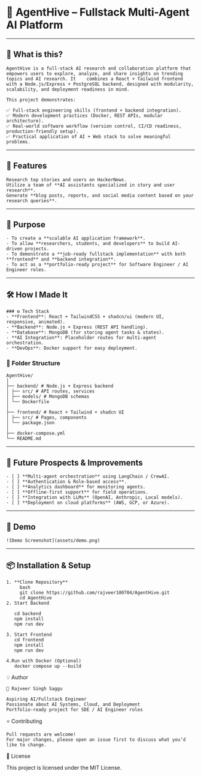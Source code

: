 # 🚀 AgentHive – Fullstack Multi-Agent AI Platform

---

## 📌 What is this?

    AgentHive is a full-stack AI research and collaboration platform that empowers users to explore, analyze, and share insights on trending topics and AI research. It    combines a React + Tailwind frontend with a Node.js/Express + PostgreSQL backend, designed with modularity, scalability, and deployment readiness in mind.

    This project demonstrates:

    ✅ Full-stack engineering skills (frontend + backend integration).
    ✅ Modern development practices (Docker, REST APIs, modular architecture).
    ✅ Real-world software workflow (version control, CI/CD readiness, production-friendly setup).
    ✅ Practical application of AI + Web stack to solve meaningful problems.
---
## 🎯 Features

    Research top stories and users on HackerNews.
    Utilize a team of **AI assistants specialized in story and user research**.
    Generate **blog posts, reports, and social media content based on your research queries**.
---
## 🎯 Purpose

    - To create a **scalable AI application framework**.  
    - To allow **researchers, students, and developers** to build AI-driven projects.  
    - To demonstrate a **job-ready fullstack implementation** with both **frontend** and **backend integration**.  
    - To act as a **portfolio-ready project** for Software Engineer / AI Engineer roles.

---

## 🛠️ How I Made It

    ### ⚙️ Tech Stack
    - **Frontend**: React + TailwindCSS + shadcn/ui (modern UI, responsive, animated).  
    - **Backend**: Node.js + Express (REST API handling).  
    - **Database**: MongoDB (for storing agent tasks & states).  
    - **AI Integration**: Placeholder routes for multi-agent orchestration.  
    - **DevOps**: Docker support for easy deployment.  

### 📂 Folder Structure
 
    AgentHive/
    │
    ├── backend/ # Node.js + Express backend
    │ ├── src/ # API routes, services
    │ ├── models/ # MongoDB schemas
    │ └── Dockerfile
    │
    ├── frontend/ # React + Tailwind + shadcn UI
    │ ├── src/ # Pages, components
    │ └── package.json
    │
    ├── docker-compose.yml
    └── README.md


---

## 🚀 Future Prospects & Improvements

    - [ ] **Multi-agent orchestration** using LangChain / CrewAI.  
    - [ ] **Authentication & Role-based access**.  
    - [ ] **Analytics dashboard** for monitoring agents.  
    - [ ] **Offline-first support** for field operations.  
    - [ ] **Integration with LLMs** (OpenAI, Anthropic, Local models).  
    - [ ] **Deployment on cloud platforms** (AWS, GCP, or Azure).  

---

## 📸 Demo

    ![Demo Screenshot](assets/demo.png)



---

## 📦 Installation & Setup

    1. **Clone Repository**
         bash
         git clone https://github.com/rajveer100704/AgentHive.git
         cd AgentHive
    2. Start Backend
   
       cd backend
       npm install
       npm run dev

    3. Start Frontend
       cd frontend
       npm install
       npm run dev

    4.Run with Docker (Optional)
       docker compose up --build

💡 Author

    👤 Rajveer Singh Saggu

    Aspiring AI/Fullstack Engineer
    Passionate about AI Systems, Cloud, and Deployment
    Portfolio-ready project for SDE / AI Engineer roles

⭐ Contributing

    Pull requests are welcome!
    For major changes, please open an issue first to discuss what you’d like to change.

📜 License

This project is licensed under the MIT License.









